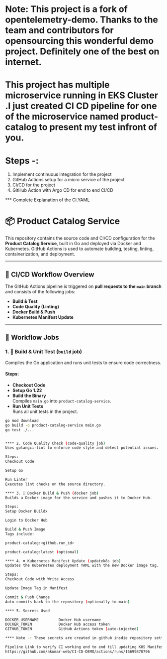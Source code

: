 # Note: This project is a fork of opentelemetry-demo. Thanks to the team and contributors for opensourcing this wonderful demo project. Definitely one of the best on internet.

# This project has multiple microservice running in EKS Cluster  .I just created CI CD pipeline for one of the microservice named product-catalog to present my test infront of you.



# Steps -:

1. Implement continuous integration for the project
2. GitHub Actions setup for a micro service of the project
3. CI/CD for the project
4. GitHub Action with Argo CD for end to end CI/CD



*** Complete Explanation of the CI.YAML 

# 📦 Product Catalog Service

This repository contains the source code and CI/CD configuration for the **Product Catalog Service**, built in Go and deployed via Docker and Kubernetes. GitHub Actions is used to automate building, testing, linting, containerization, and deployment.

---

## 🚀 CI/CD Workflow Overview

The GitHub Actions pipeline is triggered on **pull requests to the `main` branch** and consists of the following jobs:

- **Build & Test**
- **Code Quality (Linting)**
- **Docker Build & Push**
- **Kubernetes Manifest Update**

---

## 🔧 Workflow Jobs

### 1. 🧱 Build & Unit Test (`build` job)

Compiles the Go application and runs unit tests to ensure code correctness.

#### Steps:
- **Checkout Code**
- **Setup Go 1.22**
- **Build the Binary**  
  Compiles `main.go` into `product-catalog-service`.
- **Run Unit Tests**  
  Runs all unit tests in the project.

```bash
go mod download
go build -o product-catalog-service main.go
go test ./...


**** 2. Code Quality Check (code-quality job)
Uses golangci-lint to enforce code style and detect potential issues.

Steps:
Checkout Code

Setup Go

Run Linter
Executes lint checks on the source directory.

**** 3. 🐳 Docker Build & Push (docker job)
Builds a Docker image for the service and pushes it to Docker Hub.

Steps:
Setup Docker Buildx

Login to Docker Hub

Build & Push Image
Tags include:

product-catalog:<github.run_id>

product-catalog:latest (optional)

**** 4. ☸️ Kubernetes Manifest Update (updatek8s job)
Updates the Kubernetes deployment YAML with the new Docker image tag.

Steps:
Checkout Code with Write Access

Update Image Tag in Manifest

Commit & Push Change
Auto-commits back to the repository (optionally to main).

**** 5. Secrets Used

DOCKER_USERNAME     	Docker Hub username
DOCKER_TOKEN	        Docker Hub access token
GITHUB_TOKEN	        GitHub Actions token (auto-injected)

**** Note -: These secrets are created in github insdie repository settings under Secrets and Variables.

Pipeline Link to verify CI working end to end till updating K8S Manifest in repostiory
https://github.com/akumar-web/CI-CD-DEMO/actions/runs/16699870796
